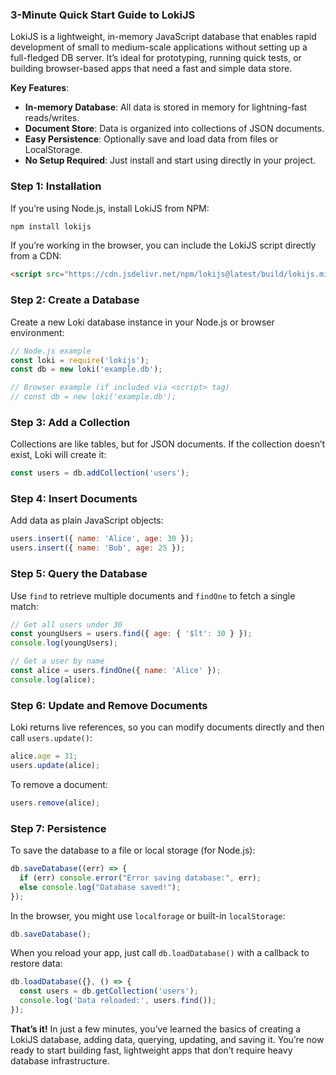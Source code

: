 ### 3-Minute Quick Start Guide to LokiJS

LokiJS is a lightweight, in-memory JavaScript database that enables rapid development of small to medium-scale applications without setting up a full-fledged DB server. It’s ideal for prototyping, running quick tests, or building browser-based apps that need a fast and simple data store.

**Key Features**:  
- **In-memory Database**: All data is stored in memory for lightning-fast reads/writes.  
- **Document Store**: Data is organized into collections of JSON documents.  
- **Easy Persistence**: Optionally save and load data from files or LocalStorage.  
- **No Setup Required**: Just install and start using directly in your project.

### Step 1: Installation
If you’re using Node.js, install LokiJS from NPM:
```bash
npm install lokijs
```

If you’re working in the browser, you can include the LokiJS script directly from a CDN:
```html
<script src="https://cdn.jsdelivr.net/npm/lokijs@latest/build/lokijs.min.js"></script>
```

### Step 2: Create a Database
Create a new Loki database instance in your Node.js or browser environment:
```js
// Node.js example
const loki = require('lokijs');
const db = new loki('example.db');

// Browser example (if included via <script> tag)
// const db = new loki('example.db');
```

### Step 3: Add a Collection
Collections are like tables, but for JSON documents. If the collection doesn’t exist, Loki will create it:
```js
const users = db.addCollection('users');
```

### Step 4: Insert Documents
Add data as plain JavaScript objects:
```js
users.insert({ name: 'Alice', age: 30 });
users.insert({ name: 'Bob', age: 25 });
```

### Step 5: Query the Database
Use `find` to retrieve multiple documents and `findOne` to fetch a single match:
```js
// Get all users under 30
const youngUsers = users.find({ age: { '$lt': 30 } });  
console.log(youngUsers);

// Get a user by name
const alice = users.findOne({ name: 'Alice' });
console.log(alice);
```

### Step 6: Update and Remove Documents
Loki returns live references, so you can modify documents directly and then call `users.update()`:
```js
alice.age = 31;  
users.update(alice);
```

To remove a document:
```js
users.remove(alice);
```

### Step 7: Persistence
To save the database to a file or local storage (for Node.js):
```js
db.saveDatabase((err) => {
  if (err) console.error("Error saving database:", err);
  else console.log("Database saved!");
});
```

In the browser, you might use `localforage` or built-in `localStorage`:
```js
db.saveDatabase();
```

When you reload your app, just call `db.loadDatabase()` with a callback to restore data:
```js
db.loadDatabase({}, () => {
  const users = db.getCollection('users');
  console.log('Data reloaded:', users.find());
});
```

**That’s it!** In just a few minutes, you’ve learned the basics of creating a LokiJS database, adding data, querying, updating, and saving it. You’re now ready to start building fast, lightweight apps that don’t require heavy database infrastructure.